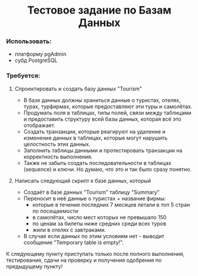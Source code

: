 <h1 align=center>Тестовое задание по Базам Данных</h1>

<h3>Использовать:</h3>

+ платформу pgAdmin
+ субд PostgreSQL

<h3>Требуется:</h3>

1.   Спроектировать и создать базу данных "Tourism"
     - В базе данных должны храниться данные о туристах, отелях, турах, турфирмах, которые предоставляют эти туры и самолётах.
     - Продумать поля в таблицах, типы полей, связи между таблицами и предоставить структуру всей базы данных, которая всё это отображает.
     - Создать транзакции, которые реагируют на удаление и изменение данных в таблицах, которые могут нарушить целостность этих данных.
     - Заполнить таблицы данными и протестировать транзакции на корректность выполнения.
     - Также не забыть создать последовательности в таблицах (sequence) и ключи. Но думаю, что это и так было сразу понятно.
     
2.   Написать следующий скрипт к базе данных, который
     - Создаёт в базе данных "Tourism" таблицу "Summary"
     - Переносит в неё данные о туристах + название фирмы:
       - которые в течение последних 7 месяцев летали в топ 5 стран по посещаемости
       - в самолётах, число мест которых не превышало 150
       - по ценам за билеты ниже средних среди всех туров
       - жили в отелях с завтраками.
     - В случае если данных по этим условиям нет - выводит сообщение "Temporary table is empty!".

К следующему пункту приступать только после полного выполнения, тестирования, сдачи на проверку и получения одобрения по предыдущему пункту!
